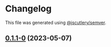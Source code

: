 # Changelog

This file was generated using [@jscutlery/semver](https://github.com/jscutlery/semver).

## [0.1.1-0](https://github.com/khalilou88/jnxplus/compare/gradle-0.1.0...gradle-0.1.1-0) (2023-05-07)
